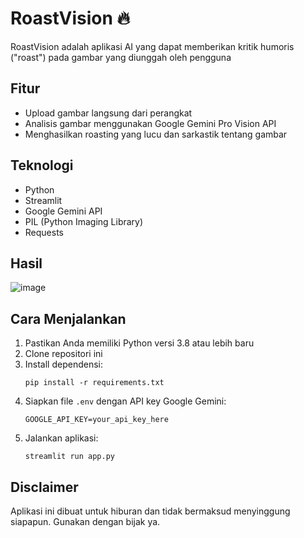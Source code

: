 # RoastVision 🔥

RoastVision adalah aplikasi AI yang dapat memberikan kritik humoris ("roast") pada gambar yang diunggah oleh pengguna

## Fitur

- Upload gambar langsung dari perangkat
- Analisis gambar menggunakan Google Gemini Pro Vision API
- Menghasilkan roasting yang lucu dan sarkastik tentang gambar

## Teknologi

- Python
- Streamlit
- Google Gemini API
- PIL (Python Imaging Library)
- Requests
  
## Hasil

![image](https://github.com/user-attachments/assets/43023962-047a-481e-9932-46298d284f03)

## Cara Menjalankan

1. Pastikan Anda memiliki Python versi 3.8 atau lebih baru
2. Clone repositori ini
3. Install dependensi:
   ```
   pip install -r requirements.txt
   ```
4. Siapkan file `.env` dengan API key Google Gemini:
   ```
   GOOGLE_API_KEY=your_api_key_here
   ```
5. Jalankan aplikasi:
   ```
   streamlit run app.py
   ```


## Disclaimer

Aplikasi ini dibuat untuk hiburan dan tidak bermaksud menyinggung siapapun. Gunakan dengan bijak ya. 
